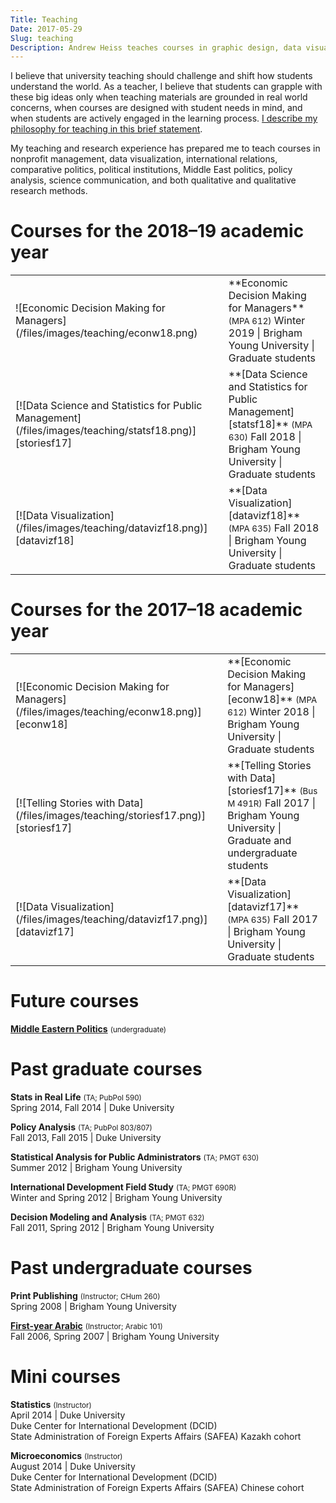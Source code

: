 ```yaml
---
Title: Teaching
Date: 2017-05-29
Slug: teaching
Description: Andrew Heiss teaches courses in graphic design, data visualization, statistics, public policy analysis, and Middle East politics.
---
```


I believe that university teaching should challenge and shift how students understand the world. As a teacher, I believe that students can grapple with these big ideas only when teaching materials are grounded in real world concerns, when courses are designed with student needs in mind, and when students are actively engaged in the learning process. [I describe my philosophy for teaching in this brief statement](/files/teaching/2017-09-01-andrew-heiss-teaching-statement.pdf).

My teaching and research experience has prepared me to teach courses in nonprofit management, data visualization, international relations, comparative politics, political institutions, Middle East politics, policy analysis, science communication, and both qualitative and qualitative research methods.


# Courses for the 2018–19 academic year

<div class="class-list" markdown="1">
<table>
    <tr>
        <td>
            ![Economic Decision Making for Managers](/files/images/teaching/econw18.png) 
        </td>
        <td>
            **Economic Decision Making for Managers** <small>(MPA 612)</small>  
            Winter 2019 | Brigham Young University | Graduate students
        </td>
    </tr>
    <tr>
        <td>
            [![Data Science and Statistics for Public Management](/files/images/teaching/statsf18.png)][storiesf17] 
        </td>
        <td>
            **[Data Science and Statistics for Public Management][statsf18]** <small>(MPA 630)</small>  
            Fall 2018 | Brigham Young University | Graduate students
        </td>
    </tr>
    <tr>
        <td>
            [![Data Visualization](/files/images/teaching/datavizf18.png)][datavizf18]
        </td>
        <td>
            **[Data Visualization][datavizf18]** <small>(MPA 635)</small>  
            Fall 2018 | Brigham Young University | Graduate students
        </td>
    </tr>
</table>
</div>

[statsf18]: https://statsf18.classes.andrewheiss.com/
[datavizf18]: https://datavizf18.classes.andrewheiss.com/

# Courses for the 2017–18 academic year

<div class="class-list" markdown="1">
<table>
    <tr>
        <td>
            [![Economic Decision Making for Managers](/files/images/teaching/econw18.png)][econw18] 
        </td>
        <td>
            **[Economic Decision Making for Managers][econw18]** <small>(MPA 612)</small>  
            Winter 2018 | Brigham Young University | Graduate students
        </td>
    </tr>
    <tr>
        <td>
            [![Telling Stories with Data](/files/images/teaching/storiesf17.png)][storiesf17] 
        </td>
        <td>
            **[Telling Stories with Data][storiesf17]** <small>(Bus M 491R)</small>  
            Fall 2017 | Brigham Young University | Graduate and undergraduate students
        </td>
    </tr>
    <tr>
        <td>
            [![Data Visualization](/files/images/teaching/datavizf17.png)][datavizf17]
        </td>
        <td>
            **[Data Visualization][datavizf17]** <small>(MPA 635)</small>  
            Fall 2017 | Brigham Young University | Graduate students
        </td>
    </tr>
</table>
</div>

[econw18]: https://econw18.classes.andrewheiss.com/
[storiesf17]: https://storiesf17.classes.andrewheiss.com/
[datavizf17]: https://datavizf17.classes.andrewheiss.com/



# Future courses

**[Middle Eastern Politics](/files/teaching/Middle%20East%20Politics%20syllabus.pdf)** <small>(undergraduate)</small>


# Past graduate courses

**Stats in Real Life** <small>(TA; PubPol 590)</small>  
Spring 2014, Fall 2014  | Duke University

**Policy Analysis** <small>(TA; PubPol 803/807)</small>  
Fall 2013, Fall 2015 | Duke University

**Statistical Analysis for Public Administrators** <small>(TA; PMGT 630)</small>  
Summer 2012 | Brigham Young University

**International Development Field Study** <small>(TA; PMGT 690R)</small>  
Winter and Spring 2012 | Brigham Young University

**Decision Modeling and Analysis** <small>(TA; PMGT 632)</small>  
Fall 2011, Spring 2012 | Brigham Young University


# Past undergraduate courses

**Print Publishing** <small>(Instructor; CHum 260)</small>  
Spring 2008 | Brigham Young University

**[First-year Arabic](/byuarabic101/)** <small>(Instructor; Arabic 101)</small>  
Fall 2006, Spring 2007 | Brigham Young University


# Mini courses

**Statistics** <small>(Instructor)</small>  
April 2014 | Duke University  
Duke Center for International Development (DCID)  
State Administration of Foreign Experts Affairs (SAFEA) Kazakh cohort

**Microeconomics** <small>(Instructor)</small>  
August 2014 | Duke University  
Duke Center for International Development (DCID)  
State Administration of Foreign Experts Affairs (SAFEA) Chinese cohort
